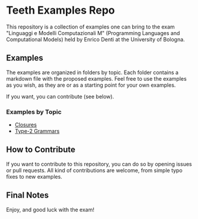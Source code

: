 # Teeth Examples Repo
This repository is a collection of examples one can bring to the exam "Linguaggi e Modelli Computazionali M" (Programming Languages and Computational Models) held by Enrico Denti at the University of Bologna.

## Examples
The examples are organized in folders by topic. Each folder contains a markdown file with the proposed examples.
Feel free to use the examples as you wish, as they are or as a starting point for your own examples.

If you want, you can contribute (see below).

### Examples by Topic
- [Closures](closures/closures.md)
- [Type-2 Grammars](type_2_grammars/grammars.md)

## How to Contribute
If you want to contribute to this repository, you can do so by opening issues or pull requests.
All kind of contributions are welcome, from simple typo fixes to new examples.

## Final Notes
Enjoy, and good luck with the exam!
